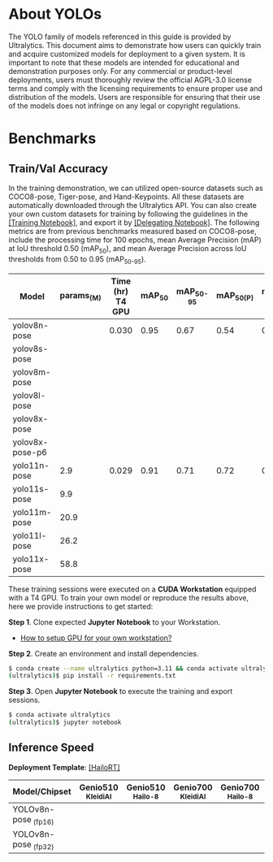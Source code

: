 # About YOLOs

The YOLO family of models referenced in this guide is provided by Ultralytics. This document aims to demonstrate how users can quickly train and acquire customized models for deployment to a given system. It is important to note that these models are intended for educational and demonstration purposes only. For any commercial or product-level deployments, users must thoroughly review the official AGPL-3.0 license terms and comply with the licensing requirements to ensure proper use and distribution of the models. Users are responsible for ensuring that their use of the models does not infringe on any legal or copyright regulations.

# Benchmarks
## Train/Val Accuracy

In the training demonstration, we can utilized open-source datasets such as COCO8-pose, Tiger-pose, and Hand-Keypoints. All these datasets are automatically downloaded through the Ultralytics API. You can also create your own custom datasets for training by following the guidelines in the [[Training Notebook]](), and export it by [[Delegating Notebook]](). The following metrics are from previous benchmarks measured based on COCO8-pose, include the processing time for 100 epochs, mean Average Precision (mAP) at IoU threshold 0.50 (mAP<sub>50</sub>), and mean Average Precision across IoU thresholds from 0.50 to 0.95 (mAP<sub>50-95</sub>).

|  Model     |  params<sub>(M)     | Time (hr)<br>T4 GPU   |  mAP<sub>50     |  mAP<sub>50-95     |  mAP<sub>50(P)     |  mAP<sub>50-95(P)     | Pre-built Models   |
|------------|-------|-----------------|-----------------|--------------------|--------------------|--------------------|--------------------|
| yolov8n-pose    |      | 0.030       | 0.95        | 0.67           |0.54|0.35 |[[ONNX]]() |
| yolov8s-pose    |      |             |             |                |    |     |[[ONNX]]() |
| yolov8m-pose    |      |             |             |                |    |     |[[ONNX]]() |
| yolov8l-pose    |      |             |             |                |    |     |[[ONNX]]() |
| yolov8x-pose    |      |             |             |                |    |     |[[ONNX]]() |
| yolov8x-pose-p6 |      |             |             |                |    |     |[[ONNX]]() |
| yolo11n-pose    | 2.9  |  0.029      | 0.91        | 0.71           |0.72|0.36 |[[ONNX]]() |
| yolo11s-pose    | 9.9  |             |             |                |    |     |[[ONNX]]() |
| yolo11m-pose    | 20.9 |             |             |                |    |     |[[ONNX]]() |
| yolo11l-pose    | 26.2 |             |             |                |    |     |[[ONNX]]() |
| yolo11x-pose    | 58.8 |             |             |                |    |     |[[ONNX]]() |












These training sessions were executed on a **CUDA Workstation** equipped with a T4 GPU. To train your own model or reproduce the results above, here we provide instructions to get started:

**Step 1**. Clone expected **Jupyter Notebook** to your Workstation.

* [How to setup GPU for your own workstation?](https://r300-ai.github.io/ITRI-AI-Hub/docs/pages/workstation.html)

**Step 2**. Create an environment and install dependencies.

```bash
$ conda create --name ultralytics python=3.11 && conda activate ultralytics
(ultralytics)$ pip install -r requirements.txt
```

**Step 3**. Open **Jupyter Notebook** to execute the training and export sessions.

```bash
$ conda activate ultralytics
(ultralytics)$ jupyter notebook
```

## Inference Speed 

**Deployment Template**: [[HailoRT]](https://github.com/R300-AI/ITRI-AI-Hub/tree/main/Model-Zoo/Keypoint-Detection/YOLOs/HailoRT)

| Model/Chipset               | Genio510<br><sub>KleidiAI | Genio510<br><sub>Hailo-8 | Genio700<br><sub>KleidiAI | Genio700<br><sub>Hailo-8 | Genio1200<br><sub>KleidiAI | Genio1200<br><sub>Hailo-8 |
|---------------------|-----------------------|-----------------------|-----------------------|-----------------------|------------------------|------------------------|
| YOLOv8n-pose<sub> (fp16) |                       |                       |                       |                       |                        |                     |
| YOLOv8n-pose<sub> (fp32) |                       |                       |                       |                       |                        |          42 ms      |

